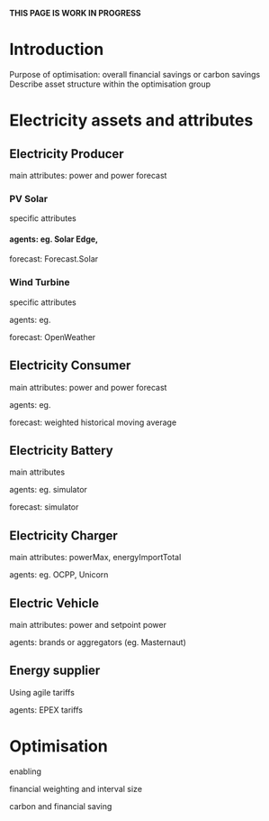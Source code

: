 **THIS PAGE IS WORK IN PROGRESS**

# Introduction

Purpose of optimisation: overall financial savings or carbon savings
Describe asset structure within the optimisation group

# Electricity assets and attributes

## Electricity Producer
main attributes: power and power forecast

### PV Solar
specific attributes

#### agents: eg. Solar Edge, 

forecast: Forecast.Solar

### Wind Turbine
specific attributes

agents: eg. 

forecast: OpenWeather

## Electricity Consumer
main attributes: power and power forecast

agents: eg.

forecast: weighted historical moving average

## Electricity Battery
main attributes 

agents: eg. simulator

forecast: simulator

## Electricity Charger
main attributes: powerMax, energyImportTotal

agents: eg. OCPP, Unicorn

## Electric Vehicle
main attributes: power and setpoint power

agents: brands or aggregators (eg. Masternaut)

## Energy supplier
Using agile tariffs

agents: EPEX tariffs

# Optimisation
enabling

financial weighting and interval size

carbon and financial saving


